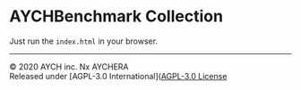 <h1>AYCHBenchmark Collection</h1>

Just run the `index.html` in your browser.

---

© 2020 AYCH inc. Nx AYCHERA<br>
Released under [AGPL-3.0 International](<a href="https://www.gnu.org/licenses/)" target="_blank">AGPL-3.0 License</a><br>

